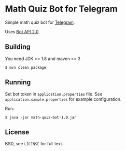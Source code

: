 Math Quiz Bot for Telegram
==========================

Simple math quiz bot for [Telegram](https://telegram.org/).

Uses [Bot API 2.0](https://core.telegram.org/bots/api/).

Building
--------

You need JDK >= 1.8 and maven >= 3

    $ mvn clean package

Running
-------

Set bot token in `application.properties` file.
See `application.sample.properties` for example configuration.

Run:

    $ java -jar math-quiz-bot-1.0.jar

License
-------

BSD, see `LICENSE` for full text.
